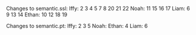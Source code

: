 Changes to semantic.ssl:
Iffy: 2 3 4 5 7 8 20 21 22
Noah: 11 15 16 17
Liam: 6 9 13 14
Ethan: 10 12 18 19

Changes to semantic.pt:
Iffy: 2 3 5
Noah:
Ethan: 4
Liam: 6
